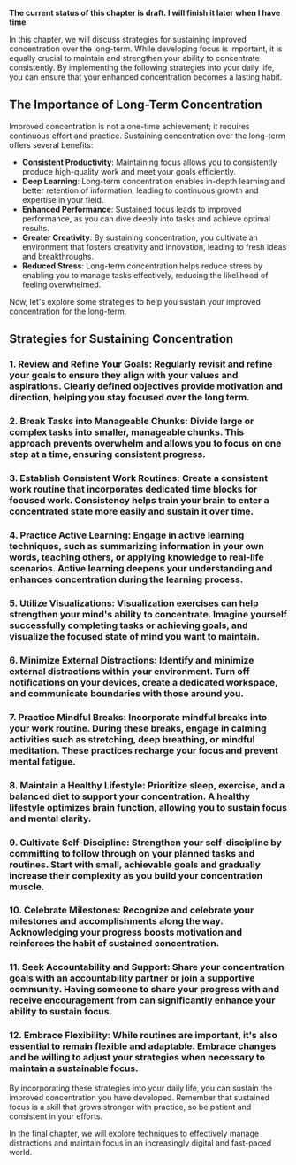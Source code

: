**The current status of this chapter is draft. I will finish it later when I have time**

In this chapter, we will discuss strategies for sustaining improved concentration over the long-term. While developing focus is important, it is equally crucial to maintain and strengthen your ability to concentrate consistently. By implementing the following strategies into your daily life, you can ensure that your enhanced concentration becomes a lasting habit.

The Importance of Long-Term Concentration
-----------------------------------------

Improved concentration is not a one-time achievement; it requires continuous effort and practice. Sustaining concentration over the long-term offers several benefits:

* **Consistent Productivity**: Maintaining focus allows you to consistently produce high-quality work and meet your goals efficiently.
* **Deep Learning**: Long-term concentration enables in-depth learning and better retention of information, leading to continuous growth and expertise in your field.
* **Enhanced Performance**: Sustained focus leads to improved performance, as you can dive deeply into tasks and achieve optimal results.
* **Greater Creativity**: By sustaining concentration, you cultivate an environment that fosters creativity and innovation, leading to fresh ideas and breakthroughs.
* **Reduced Stress**: Long-term concentration helps reduce stress by enabling you to manage tasks effectively, reducing the likelihood of feeling overwhelmed.

Now, let's explore some strategies to help you sustain your improved concentration for the long-term.

Strategies for Sustaining Concentration
---------------------------------------

### 1. **Review and Refine Your Goals**: Regularly revisit and refine your goals to ensure they align with your values and aspirations. Clearly defined objectives provide motivation and direction, helping you stay focused over the long term.

### 2. **Break Tasks into Manageable Chunks**: Divide large or complex tasks into smaller, manageable chunks. This approach prevents overwhelm and allows you to focus on one step at a time, ensuring consistent progress.

### 3. **Establish Consistent Work Routines**: Create a consistent work routine that incorporates dedicated time blocks for focused work. Consistency helps train your brain to enter a concentrated state more easily and sustain it over time.

### 4. **Practice Active Learning**: Engage in active learning techniques, such as summarizing information in your own words, teaching others, or applying knowledge to real-life scenarios. Active learning deepens your understanding and enhances concentration during the learning process.

### 5. **Utilize Visualizations**: Visualization exercises can help strengthen your mind's ability to concentrate. Imagine yourself successfully completing tasks or achieving goals, and visualize the focused state of mind you want to maintain.

### 6. **Minimize External Distractions**: Identify and minimize external distractions within your environment. Turn off notifications on your devices, create a dedicated workspace, and communicate boundaries with those around you.

### 7. **Practice Mindful Breaks**: Incorporate mindful breaks into your work routine. During these breaks, engage in calming activities such as stretching, deep breathing, or mindful meditation. These practices recharge your focus and prevent mental fatigue.

### 8. **Maintain a Healthy Lifestyle**: Prioritize sleep, exercise, and a balanced diet to support your concentration. A healthy lifestyle optimizes brain function, allowing you to sustain focus and mental clarity.

### 9. **Cultivate Self-Discipline**: Strengthen your self-discipline by committing to follow through on your planned tasks and routines. Start with small, achievable goals and gradually increase their complexity as you build your concentration muscle.

### 10. **Celebrate Milestones**: Recognize and celebrate your milestones and accomplishments along the way. Acknowledging your progress boosts motivation and reinforces the habit of sustained concentration.

### 11. **Seek Accountability and Support**: Share your concentration goals with an accountability partner or join a supportive community. Having someone to share your progress with and receive encouragement from can significantly enhance your ability to sustain focus.

### 12. **Embrace Flexibility**: While routines are important, it's also essential to remain flexible and adaptable. Embrace changes and be willing to adjust your strategies when necessary to maintain a sustainable focus.

By incorporating these strategies into your daily life, you can sustain the improved concentration you have developed. Remember that sustained focus is a skill that grows stronger with practice, so be patient and consistent in your efforts.

In the final chapter, we will explore techniques to effectively manage distractions and maintain focus in an increasingly digital and fast-paced world.
